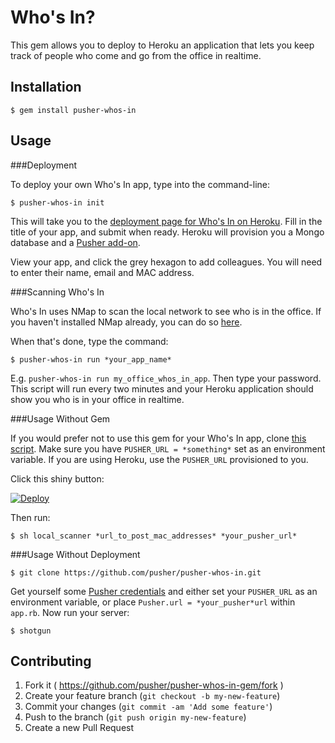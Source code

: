 # Who's In?

This gem allows you to deploy to Heroku an application that lets you keep track of people who come and go from the office in realtime.

## Installation

    $ gem install pusher-whos-in

## Usage

###Deployment

To deploy your own Who's In app, type into the command-line:

	$ pusher-whos-in init

This will take you to the [deployment page for Who's In on Heroku](https://heroku.com/deploy?template=https://github.com/pusher/pusher-whos-in). Fill in the title of your app, and submit when ready. Heroku will provision you a Mongo database and a [Pusher add-on](https://addons.heroku.com/pusher).

View your app, and click the grey hexagon to add colleagues. You will need to enter their name, email and MAC address.

###Scanning Who's In

Who's In uses NMap to scan the local network to see who is in the office. If you haven't installed NMap already, you can do so [here](http://nmap.org/download.html).

When that's done, type the command:

	$ pusher-whos-in run *your_app_name*

E.g. `pusher-whos-in run my_office_whos_in_app`. Then type your password. This script will run every two minutes and your Heroku application should show you who is in your office in realtime.

###Usage Without Gem

If you would prefer not to use this gem for your Who's In app, clone [this script](https://gist.github.com/jpatel531/d8ab8c6e41abbc63d4cf). Make sure you have `PUSHER_URL = *something*` set as an environment variable. If you are using Heroku, use the `PUSHER_URL` provisioned to you.

Click this shiny button:

[![Deploy](https://www.herokucdn.com/deploy/button.png)](https://heroku.com/deploy?template=https://github.com/jpatel531/whos_in)

Then run:

    $ sh local_scanner *url_to_post_mac_addresses* *your_pusher_url*

###Usage Without Deployment

    $ git clone https://github.com/pusher/pusher-whos-in.git

Get yourself some [Pusher credentials](http://app.pusher.com) and either set your `PUSHER_URL` as an environment variable, or place `Pusher.url = *your_pusher*url` within `app.rb`. Now run your server:

    $ shotgun

## Contributing

1. Fork it ( https://github.com/pusher/pusher-whos-in-gem/fork )
2. Create your feature branch (`git checkout -b my-new-feature`)
3. Commit your changes (`git commit -am 'Add some feature'`)
4. Push to the branch (`git push origin my-new-feature`)
5. Create a new Pull Request
